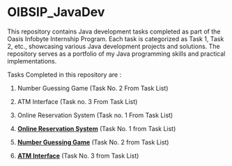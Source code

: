 # OIBSIP_JavaDev
This repository contains Java development tasks completed as part of the Oasis Infobyte Internship Program. Each task is categorized as Task 1, Task 2, etc., showcasing various Java development projects and solutions. The repository serves as a portfolio of my Java programming skills and practical implementations.

Tasks Completed in this repository are :
1. Number Guessing Game (Task No. 2 From Task List)
2. ATM Interface (Task no. 3 From Task List)
3. Online Reservation System (Task no. 1 From Task List)

1. **[Online Reservation System](#online-reservation-system)** (Task No. 1 from Task List)
2. **[Number Guessing Game](#number-guessing-game)** (Task No. 2 from Task List)
3. **[ATM Interface](#atm-interface)** (Task No. 3 from Task List)

